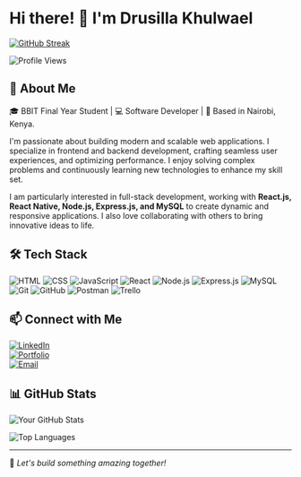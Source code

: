 # Hi there! 👋 I'm Drusilla Khulwael

[![GitHub Streak](https://streak-stats.demolab.com?user=drusykhulwi&theme=dark&hide_border=true)](https://git.io/streak-stats)

![Profile Views](https://komarev.com/ghpvc/?username=drusykhulwi&label=Profile%20Views&color=0e75b6&style=flat)

## 🚀 About Me

🎓 BBIT Final Year Student | 💻 Software Developer | 📍 Based in Nairobi, Kenya.

I'm passionate about building modern and scalable web applications. I specialize in frontend and backend development, crafting seamless user experiences, and optimizing performance. I enjoy solving complex problems and continuously learning new technologies to enhance my skill set. 

I am particularly interested in full-stack development, working with **React.js, React Native, Node.js, Express.js, and MySQL** to create dynamic and responsive applications. I also love collaborating with others to bring innovative ideas to life.

## 🛠️ Tech Stack

![HTML](https://cdn-icons-png.flaticon.com/512/919/919827.png)
![CSS](https://cdn-icons-png.flaticon.com/512/919/919826.png)
![JavaScript](https://cdn-icons-png.flaticon.com/512/5968/5968292.png)
![React](https://images-cdn.openxcell.com/wp-content/uploads/2024/07/25082439/reactnative-inner.svg)
![Node.js](https://encrypted-tbn0.gstatic.com/images?q=tbn:ANd9GcT5-e_zLyIIrlVMxClajEd6a1KCSg8D5koXLQ&s)
![Express.js](https://w7.pngwing.com/pngs/846/87/png-transparent-mean-solution-stack-express-js-node-js-javascript-github-text-trademark-logo-thumbnail.png)
![MySQL](https://encrypted-tbn0.gstatic.com/images?q=tbn:ANd9GcQGGT_pnMHJdps9fGjcDaFSqcfFxO2E7BQk4g&s)
![Git](https://git-scm.com/images/logos/downloads/Git-Icon-1788C.png)
![GitHub](https://cdn-icons-png.flaticon.com/512/25/25231.png)
![Postman](https://encrypted-tbn0.gstatic.com/images?q=tbn:ANd9GcT-TB9d5YXwtKhv4NWbpeTBVveYvcxu9gMJng&s)
![Trello](https://cdn-icons-png.flaticon.com/512/6124/6124991.png)

## 📫 Connect with Me

[![LinkedIn](https://img.shields.io/badge/-LinkedIn-0077B5?style=flat&logo=linkedin&logoColor=white)](https://www.linkedin.com/in/drusillakhulwael/)  
[![Portfolio](https://img.shields.io/badge/-Portfolio-000?style=flat&logo=react&logoColor=white)](https://drusillakhulwael.vercel.app/)  
[![Email](https://img.shields.io/badge/-Email-D14836?style=flat&logo=gmail&logoColor=white)](mailto:drusillakhulwael@gmail.com)

## 📊 GitHub Stats

![Your GitHub Stats](https://github-readme-stats.vercel.app/api?username=drusykhulwi&show_icons=true&theme=tokyonight)

![Top Languages](https://github-readme-stats.vercel.app/api/top-langs/?username=drusykhulwi&layout=compact&theme=tokyonight)

---
🚀 _Let's build something amazing together!_
